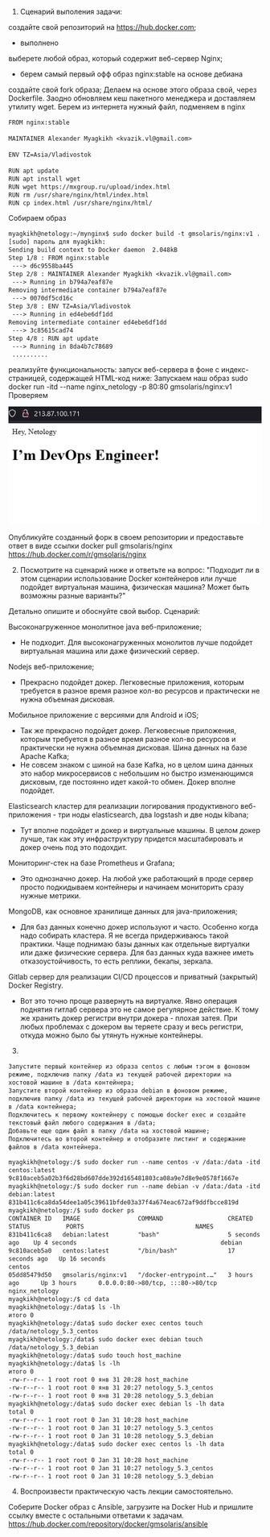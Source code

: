 1. Сценарий выполения задачи:

создайте свой репозиторий на https://hub.docker.com;
- выполнено 

выберете любой образ, который содержит веб-сервер Nginx;
- берем самый первый офф образ nginx:stable на основе дебиана

создайте свой fork образа;
Делаем на основе этого образа свой, через Dockerfile. Заодно обновляем кеш пакетного менеджера и доставляем утилиту wget. Берем из интернета нужный файл, подменяем в nginx
```
FROM nginx:stable

MAINTAINER Alexander Myagkikh <kvazik.vl@gmail.com>

ENV TZ=Asia/Vladivostok

RUN apt update
RUN apt install wget
RUN wget https://mxgroup.ru/upload/index.html
RUN rm /usr/share/nginx/html/index.html
RUN cp index.html /usr/share/nginx/html/
```
Собираем образ 
```
myagkikh@netology:~/mynginx$ sudo docker build -t gmsolaris/nginx:v1 .
[sudo] пароль для myagkikh:
Sending build context to Docker daemon  2.048kB
Step 1/8 : FROM nginx:stable
 ---> d6c9558ba445
Step 2/8 : MAINTAINER Alexander Myagkikh <kvazik.vl@gmail.com>
 ---> Running in b794a7eaf87e
Removing intermediate container b794a7eaf87e
 ---> 0070df5cd16c
Step 3/8 : ENV TZ=Asia/Vladivostok
 ---> Running in ed4ebe6df1dd
Removing intermediate container ed4ebe6df1dd
 ---> 3c85615cad74
Step 4/8 : RUN apt update
 ---> Running in 8da4b7c78689
 ..........
```
реализуйте функциональность: запуск веб-сервера в фоне с индекс-страницей, содержащей HTML-код ниже:
Запускаем наш образ  sudo docker run -itd --name nginx_netology -p 80:80 gmsolaris/nginx:v1
Проверяем

![alt text](nginx.png "nginx")

Опубликуйте созданный форк в своем репозитории и предоставьте ответ в виде ссылки
docker pull gmsolaris/nginx
https://hub.docker.com/r/gmsolaris/nginx

2. Посмотрите на сценарий ниже и ответьте на вопрос: "Подходит ли в этом сценарии использование Docker контейнеров или лучше подойдет виртуальная машина, физическая машина? Может быть возможны разные варианты?"

Детально опишите и обоснуйте свой выбор.
Сценарий:

Высоконагруженное монолитное java веб-приложение;
- Не подходит. Для высоконагруженных монолитов лучше подойдет виртуальная машина или даже физический сервер.

Nodejs веб-приложение;
- Прекрасно подойдет докер. Легковесные приложения, которым требуется в разное время разное кол-во ресурсов и практически не нужна объемная дисковая.

Мобильное приложение c версиями для Android и iOS;
- Так же прекрасно подойдет докер. Легковесные приложения, которым требуется в разное время разное кол-во ресурсов и практически не нужна объемная дисковая.
Шина данных на базе Apache Kafka;
- Не совсем знаком с шиной на базе Kafka, но в целом шина данных это набор микросервисов с небольшим но быстро изменающимся дисковым, где постоянно идет какой-то обмен. Докер вполне подойдет.

Elasticsearch кластер для реализации логирования продуктивного веб-приложения - три ноды elasticsearch, два logstash и две ноды kibana;
-  Тут вполне подойдет и докер и виртуальные машины. В целом докер лучше, так как эту инфраструктуру придется масштабировать и докер очень под это подохдит.

Мониторинг-стек на базе Prometheus и Grafana;
- Это однозначно докер. На любой уже работающий в проде сервер просто подкидываем контейнеры и начинаем мониторить сразу нужные метрики.

MongoDB, как основное хранилище данных для java-приложения;
- Для баз данных конечно докер используют и часто. Особенно когда надо собирать кластера. Я не всегда придерживаюсь такой практики. Чаще поднимаю базы данных как отдельные виртуалки или даже физические сервера. Для баз данных куда важнее иметь отказоустойчивость, то есть реплики, бекапы, зеркала.

Gitlab сервер для реализации CI/CD процессов и приватный (закрытый) Docker Registry.
- Вот это точно проще развернуть на виртуалке. Явно операция поднятия гитлаб сервера это не самое регулярное действие. К тому же хранить докер регистри внутри докера - плохая затея. При любых проблемах с докером вы теряете сразу и весь регистри, откуда можно было бы утянуть нужные контейнеры.

3. 

    Запустите первый контейнер из образа centos c любым тэгом в фоновом режиме, подключив папку /data из текущей рабочей директории на хостовой машине в /data контейнера;
    Запустите второй контейнер из образа debian в фоновом режиме, подключив папку /data из текущей рабочей директории на хостовой машине в /data контейнера;
    Подключитесь к первому контейнеру с помощью docker exec и создайте текстовый файл любого содержания в /data;
    Добавьте еще один файл в папку /data на хостовой машине;
    Подключитесь во второй контейнер и отобразите листинг и содержание файлов в /data контейнера.


```
myagkikh@netology:/$ sudo docker run --name centos -v /data:/data -itd centos:latest
9c810aceb5a02b3f6d28bd607dde392d165481803ca08a9e7d8e9e0578f1667e
myagkikh@netology:/$ sudo docker run --name debian -v /data:/data -itd debian:latest
831b411c6ca8da54dee1a05c39611bfde03a37f4a674eac672af9ddfbcce819d
myagkikh@netology:/$ sudo docker ps
CONTAINER ID   IMAGE                COMMAND                  CREATED          STATUS          PORTS                               NAMES
831b411c6ca8   debian:latest        "bash"                   5 seconds ago    Up 4 seconds                                        debian
9c810aceb5a0   centos:latest        "/bin/bash"              17 seconds ago   Up 16 seconds                                       centos
05dd85479d50   gmsolaris/nginx:v1   "/docker-entrypoint.…"   3 hours ago      Up 3 hours      0.0.0.0:80->80/tcp, :::80->80/tcp   nginx_netology
myagkikh@netology:/$ cd data
myagkikh@netology:/data$ ls -lh
итого 0
myagkikh@netology:/data$ sudo docker exec centos touch /data/netology_5.3_centos
myagkikh@netology:/data$ sudo docker exec debian touch /data/netology_5.3_debian
myagkikh@netology:/data$ sudo touch host_machine
myagkikh@netology:/data$ ls -lh
итого 0
-rw-r--r-- 1 root root 0 янв 31 20:28 host_machine
-rw-r--r-- 1 root root 0 янв 31 20:27 netology_5.3_centos
-rw-r--r-- 1 root root 0 янв 31 20:28 netology_5.3_debian
myagkikh@netology:/data$ sudo docker exec debian ls -lh data
total 0
-rw-r--r-- 1 root root 0 Jan 31 10:28 host_machine
-rw-r--r-- 1 root root 0 Jan 31 10:27 netology_5.3_centos
-rw-r--r-- 1 root root 0 Jan 31 10:28 netology_5.3_debian
myagkikh@netology:/data$ sudo docker exec centos ls -lh data
total 0
-rw-r--r-- 1 root root 0 Jan 31 10:28 host_machine
-rw-r--r-- 1 root root 0 Jan 31 10:27 netology_5.3_centos
-rw-r--r-- 1 root root 0 Jan 31 10:28 netology_5.3_debian
```

4. Воспроизвести практическую часть лекции самостоятельно.

Соберите Docker образ с Ansible, загрузите на Docker Hub и пришлите ссылку вместе с остальными ответами к задачам.
https://hub.docker.com/repository/docker/gmsolaris/ansible

